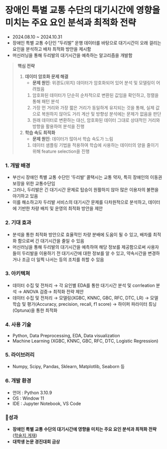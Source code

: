 # 장애인 특별 교통 수단의 대기시간에 영향을 미치는 주요 요인 분석과 최적화 전략

- 2024.08.10 ~ 2024.10.31
- 장애인 특별 교통 수단인 “두리발” 운행 데이터를 바탕으로 대기시간이 오래 걸리는 요인을 분석하고 배차 최적화 방안을 제시함
- 머신러닝을 통해 두리발의 대기시간을 예측하는 알고리즘을 개발함

> **핵심 전략**
> 
> 1. **데이터 암호화 문제 해결**
>     - **문제 원인**: 위경도(위치) 데이터가 암호화되어 있어 분석 및 모델링이 어려웠음
>     1. 암호화된 데이터가 단순히 순차적으로 변환된 값임을 확인하고, 정렬을 통해 패턴 분석
>     2. 가장 먼 거리와 가장 짧은 거리가 동일하게 유지되는 것을 통해, 실제 값으로 복원하지 않아도 거리 계산 및 방향성 분석에는 문제가 없음을 판단
>     3.  원래 데이터로 변환하는 대신, 암호화된 데이터 그대로 상대적인 거리와 방향을 활용하여 분석을 진행
> 2. **학습 속도 최적화**
>     - **문제 원인**: 데이터가 많아서 학습 속도가 느림
>     1. 데이터 샘플링 기법을 적용하여 학습에 사용하는 데이터의 양을 줄이기 위해 feature selection을 진행

### 1. 개발 배경

- 부산시 장애인 특별 교통 수단인 ‘두리발’ 콜택시는 교통 약자, 특히 장애인의 이동권 보장을 위한 교통수단임
- 그러나, 두리발은 긴 대기시간 문제로 탑승이 원활하지 않아 많은 이용자의 불편을 야기하고 있음
- 이를 해소하고자 두리발 서비스의 대기시간 문제를 다차원적으로 분석하고, 데이터에 기반한 차량 배치 및 운영의 최적화 방안을 제안

### 2. 기대 효과

- 분석을 통한 최적화 방안으로 효율적인 차량 분배에 도움이 될 수 있고, 배차를 최적화 함으로써 긴 대기시간을 줄일 수 있음
- 머신러닝을 통해 두리발의 대기시간을 예측하여 해당 정보를 제공함으로써 사용자들이 두리발을 이용하기 전 대기시간에 대한 정보를 알 수 있고, 약속시간을 변경하거나 조금 더 일찍 나서는 등의 조치를 취할 수 있음

### 3. 아키텍쳐

- 데이터 수집 및 전처리 → 각 요인별 EDA를 통한 대기시간 분석 및 corrleation 분석 → ANOVA 검증→ 최적화 전략 제안
- 데이터 수집 및 전처리 → 모델링(XGBC, KNNC, GBC, RFC, DTC, LR) → 모델 학습 및 평가(Accuracy, precision, recall, f1 score) → 하이퍼 파라미터 튜닝(Optuna)을 통한 최적화

### 4. 사용 기술

- Python, Data Preprocessing, EDA, Data visualization
- Machine Learning (XGBC, KNNC, GBC, RFC, DTC, Logistic Regression)

### 5. 라이브러리

- Numpy, Scipy, Pandas, Sklearn, Matplotlib, Seaborn 등

### 6. 개발 환경

- 언어 : Python 3.10.9
- OS : Window 11
- IDE : Jupyter Notebook, VS Code

<aside>


### **🚀성과**

- **장애인 특별 교통 수단의 대기시간에 영향을 미치는 주요 요인 분석과 최적화 전략** ([학술지 게재](https://www.dbpia.co.kr/Journal/articleDetail?nodeId=NODE12025257))
- **대학생 논문 경진대회 금상**
</aside>

